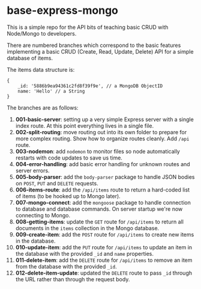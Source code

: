 # base-express-mongo

This is a simple repo for the API bits of teaching basic CRUD with Node/Mongo to developers.

There are numbered branches which correspond to the basic features implementing a basic CRUD (Create, Read, Update, Delete) API for a simple database of items.

The items data structure is:

```
{
    _id: '5886b9ea94361c2fd8f39f9e', // a MongoDB ObjectID
    name: 'Hello' // a String
}
```

The branches are as follows:

1. **001-basic-server**: setting up a very simple Express server with a single index route. At this point everything lives in a single file.
2. **002-split-routing**: move routing out into its own folder to prepare for more complex routing. Show how to organize routes cleanly. Add `/api` route.
3. **003-nodemon**: add `nodemon` to monitor files so node automatically restarts with code updates to save us time.
4. **004-error-handling**: add basic error handling for unknown routes and server errors.
5. **005-body-parser**: add the `body-parser` package to handle JSON bodies on `POST`, `PUT` and `DELETE` requests.
6. **006-items-route**: add the `/api/items` route to return a hard-coded list of items (to be hooked up to Mongo later).
7. **007-mongo-connect**: add the `mongoose` package to handle connection to database and database commands. On server startup we're now connecting to Mongo.
8. **008-getting-items**: update the `GET` route for `/api/items` to return all documents in the `items` collection in the Mongo database.
9. **009-create-item**: add the `POST` route for `/api/items` to create new items in the database.
10. **010-update-item**: add the `PUT` route for `/api/items` to update an item in the database with the provided `_id` and `name` properties.
11. **011-delete-item**: add the `DELETE` route for `/api/items` to remove an item from the database with the provided `_id`.
12. **012-delete-item-update**: updated the `DELETE` route to pass `_id` through the URL rather than through the request body.
